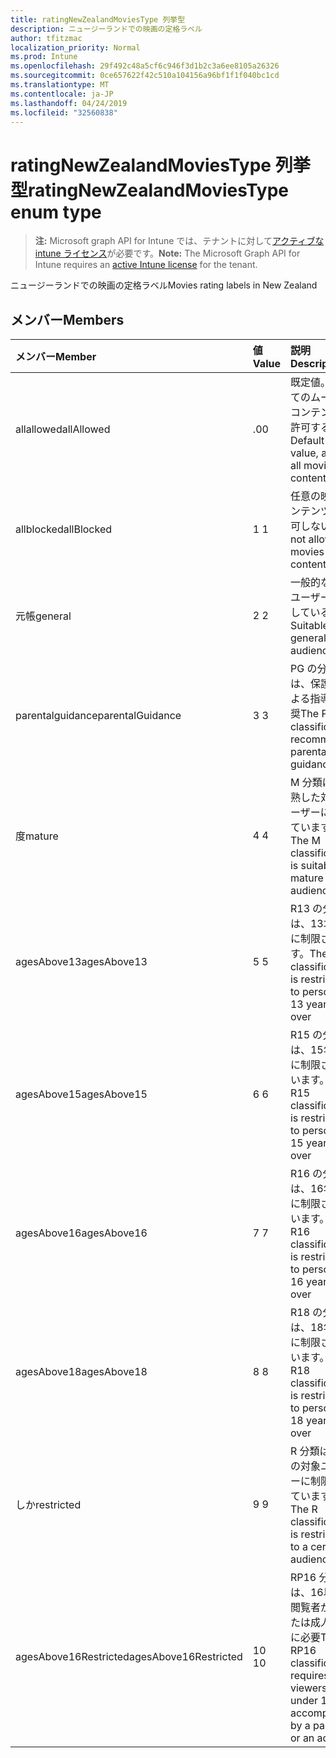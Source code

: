 ```yaml
---
title: ratingNewZealandMoviesType 列挙型
description: ニュージーランドでの映画の定格ラベル
author: tfitzmac
localization_priority: Normal
ms.prod: Intune
ms.openlocfilehash: 29f492c48a5cf6c946f3d1b2c3a6ee8105a26326
ms.sourcegitcommit: 0ce657622f42c510a104156a96bf1f1f040bc1cd
ms.translationtype: MT
ms.contentlocale: ja-JP
ms.lasthandoff: 04/24/2019
ms.locfileid: "32560838"
---
```

# <a name="ratingnewzealandmoviestype-enum-type"></a><span data-ttu-id="82eb0-103">ratingNewZealandMoviesType 列挙型</span><span class="sxs-lookup"><span data-stu-id="82eb0-103">ratingNewZealandMoviesType enum type</span></span>

> <span data-ttu-id="82eb0-104">**注:** Microsoft graph API for Intune では、テナントに対して[アクティブな intune ライセンス](https://go.microsoft.com/fwlink/?linkid=839381)が必要です。</span><span class="sxs-lookup"><span data-stu-id="82eb0-104">**Note:** The Microsoft Graph API for Intune requires an [active Intune license](https://go.microsoft.com/fwlink/?linkid=839381) for the tenant.</span></span>

<span data-ttu-id="82eb0-105">ニュージーランドでの映画の定格ラベル</span><span class="sxs-lookup"><span data-stu-id="82eb0-105">Movies rating labels in New Zealand</span></span>

## <a name="members"></a><span data-ttu-id="82eb0-106">メンバー</span><span class="sxs-lookup"><span data-stu-id="82eb0-106">Members</span></span>
|<span data-ttu-id="82eb0-107">メンバー</span><span class="sxs-lookup"><span data-stu-id="82eb0-107">Member</span></span>|<span data-ttu-id="82eb0-108">値</span><span class="sxs-lookup"><span data-stu-id="82eb0-108">Value</span></span>|<span data-ttu-id="82eb0-109">説明</span><span class="sxs-lookup"><span data-stu-id="82eb0-109">Description</span></span>|
|:---|:---|:---|
|<span data-ttu-id="82eb0-110">allallowed</span><span class="sxs-lookup"><span data-stu-id="82eb0-110">allAllowed</span></span>|<span data-ttu-id="82eb0-111">.0</span><span class="sxs-lookup"><span data-stu-id="82eb0-111">0</span></span>|<span data-ttu-id="82eb0-112">既定値。すべてのムービーコンテンツを許可する</span><span class="sxs-lookup"><span data-stu-id="82eb0-112">Default value, allow all movies content</span></span>|
|<span data-ttu-id="82eb0-113">allblocked</span><span class="sxs-lookup"><span data-stu-id="82eb0-113">allBlocked</span></span>|<span data-ttu-id="82eb0-114">1 </span><span class="sxs-lookup"><span data-stu-id="82eb0-114">1</span></span>|<span data-ttu-id="82eb0-115">任意の映画コンテンツを許可しない</span><span class="sxs-lookup"><span data-stu-id="82eb0-115">Do not allow any movies content</span></span>|
|<span data-ttu-id="82eb0-116">元帳</span><span class="sxs-lookup"><span data-stu-id="82eb0-116">general</span></span>|<span data-ttu-id="82eb0-117">2 </span><span class="sxs-lookup"><span data-stu-id="82eb0-117">2</span></span>|<span data-ttu-id="82eb0-118">一般的な対象ユーザーに適している</span><span class="sxs-lookup"><span data-stu-id="82eb0-118">Suitable for general audience</span></span>|
|<span data-ttu-id="82eb0-119">parentalguidance</span><span class="sxs-lookup"><span data-stu-id="82eb0-119">parentalGuidance</span></span>|<span data-ttu-id="82eb0-120">3 </span><span class="sxs-lookup"><span data-stu-id="82eb0-120">3</span></span>|<span data-ttu-id="82eb0-121">PG の分類では、保護者による指導を推奨</span><span class="sxs-lookup"><span data-stu-id="82eb0-121">The PG classification recommends parental guidance</span></span>|
|<span data-ttu-id="82eb0-122">度</span><span class="sxs-lookup"><span data-stu-id="82eb0-122">mature</span></span>|<span data-ttu-id="82eb0-123">4 </span><span class="sxs-lookup"><span data-stu-id="82eb0-123">4</span></span>|<span data-ttu-id="82eb0-124">M 分類は、成熟した対象ユーザーに適しています。</span><span class="sxs-lookup"><span data-stu-id="82eb0-124">The M classification is suitable for mature audience</span></span>|
|<span data-ttu-id="82eb0-125">agesAbove13</span><span class="sxs-lookup"><span data-stu-id="82eb0-125">agesAbove13</span></span>|<span data-ttu-id="82eb0-126">5 </span><span class="sxs-lookup"><span data-stu-id="82eb0-126">5</span></span>|<span data-ttu-id="82eb0-127">R13 の分類は、13才以上に制限されます。</span><span class="sxs-lookup"><span data-stu-id="82eb0-127">The R13 classification is restricted to persons 13 years and over</span></span>|
|<span data-ttu-id="82eb0-128">agesAbove15</span><span class="sxs-lookup"><span data-stu-id="82eb0-128">agesAbove15</span></span>|<span data-ttu-id="82eb0-129">6 </span><span class="sxs-lookup"><span data-stu-id="82eb0-129">6</span></span>|<span data-ttu-id="82eb0-130">R15 の分類は、15年以上に制限されています。</span><span class="sxs-lookup"><span data-stu-id="82eb0-130">The R15 classification is restricted to persons 15 years and over</span></span>|
|<span data-ttu-id="82eb0-131">agesAbove16</span><span class="sxs-lookup"><span data-stu-id="82eb0-131">agesAbove16</span></span>|<span data-ttu-id="82eb0-132">7 </span><span class="sxs-lookup"><span data-stu-id="82eb0-132">7</span></span>|<span data-ttu-id="82eb0-133">R16 の分類は、16年以上に制限されています。</span><span class="sxs-lookup"><span data-stu-id="82eb0-133">The R16 classification is restricted to persons 16 years and over</span></span>|
|<span data-ttu-id="82eb0-134">agesAbove18</span><span class="sxs-lookup"><span data-stu-id="82eb0-134">agesAbove18</span></span>|<span data-ttu-id="82eb0-135">8 </span><span class="sxs-lookup"><span data-stu-id="82eb0-135">8</span></span>|<span data-ttu-id="82eb0-136">R18 の分類は、18年以上に制限されています。</span><span class="sxs-lookup"><span data-stu-id="82eb0-136">The R18 classification is restricted to persons 18 years and over</span></span>|
|<span data-ttu-id="82eb0-137">しか</span><span class="sxs-lookup"><span data-stu-id="82eb0-137">restricted</span></span>|<span data-ttu-id="82eb0-138">9 </span><span class="sxs-lookup"><span data-stu-id="82eb0-138">9</span></span>|<span data-ttu-id="82eb0-139">R 分類は特定の対象ユーザーに制限されています。</span><span class="sxs-lookup"><span data-stu-id="82eb0-139">The R classification is restricted to a certain audience</span></span>|
|<span data-ttu-id="82eb0-140">agesAbove16Restricted</span><span class="sxs-lookup"><span data-stu-id="82eb0-140">agesAbove16Restricted</span></span>|<span data-ttu-id="82eb0-141">10  </span><span class="sxs-lookup"><span data-stu-id="82eb0-141">10</span></span>|<span data-ttu-id="82eb0-142">RP16 分類には、16以下の閲覧者が親または成人と共に必要</span><span class="sxs-lookup"><span data-stu-id="82eb0-142">The RP16 classification requires viewers under 16 accompanied by a parent or an adult</span></span>|



